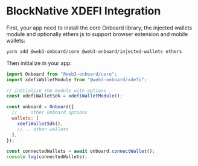 # BlockNative XDEFI Integration

First, your app need to install the core Onboard library, the injected wallets module and optionally ethers js to support browser extension and mobile wallets:

```bash
yarn add @web3-onboard/core @web3-onboard/injected-wallets ethers
```

Then initialize in your app:

```javascript
import Onboard from "@web3-onboard/core";
import xdefiWalletModule from "@web3-onboard/xdefi";

// initialize the module with options
const xdefiWalletSdk = xdefiWalletModule();

const onboard = Onboard({
  // ... other Onboard options
  wallets: [
    xdefiWalletSdk(),
    //... other wallets
  ],
});

const connectedWallets = await onboard.connectWallet();
console.log(connectedWallets);
```
